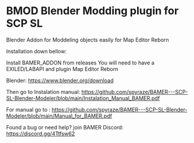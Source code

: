 # BMOD Blender Modding plugin for SCP SL
Blender Addon for Moddeling objects easily for Map Editor Reborn


Installation down bellow:

Install BAMER_ADDON from releases
You will need to have a EXILED/LABAPI and plugin Map Editor Reborn

Blender:
      https://www.blender.org/download

      
Then go to Instalation manual:
https://github.com/spyraze/BAMER---SCP-SL-Blender-Modeler/blob/main/Instalation_Manual_BAMER.pdf


For manual go to :
https://github.com/spyraze/BAMER---SCP-SL-Blender-Modeler/blob/main/Manual_for_BAMER.pdf




Found a bug or need help? join BAMER Discord:
https://discord.gg/4Ttfsw62


